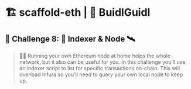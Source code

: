 # 🏗 scaffold-eth | 🏰 BuidlGuidl

## 🚩 Challenge 8: 📡 Indexer & Node 🛰

> 👩‍💻 Running your own Ethereum node at home helps the whole network, but it also can be useful for you. In this challenge you'll use an indexer script to list for specific transactions on-chain. This will overload Infura so you'll need to query your own local node to keep up.
